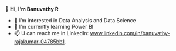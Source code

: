 **👋 Hi, I’m Banuvathy R**
- 👀 I’m interested in Data Analysis and Data Science
- 🌱 I’m currently learning Power BI
- 📫 U can reach me in LinkedIn: www.linkedin.com/in/banuvathy-rajakumar-04785bb1.
  

<!---
Banuvathyrr/Banuvathyrr is a ✨ special ✨ repository because its `README.md` (this file) appears on your GitHub profile.
You can click the Preview link to take a look at your changes.
--->
